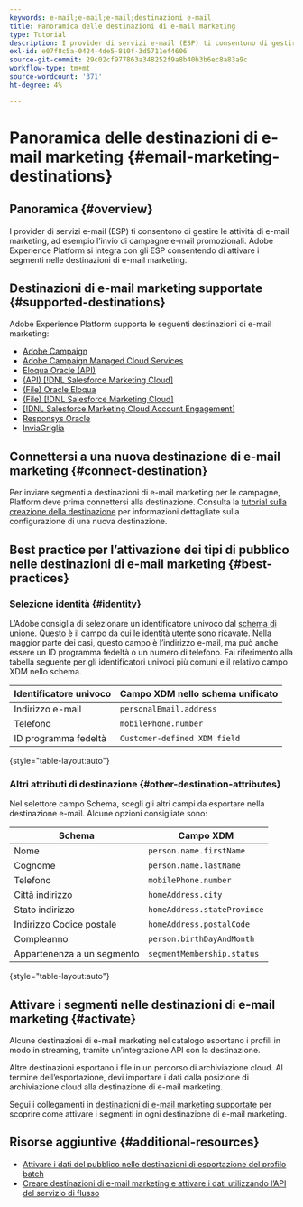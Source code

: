 ```yaml
---
keywords: e-mail;e-mail;e-mail;destinazioni e-mail
title: Panoramica delle destinazioni di e-mail marketing
type: Tutorial
description: I provider di servizi e-mail (ESP) ti consentono di gestire le attività di e-mail marketing, ad esempio per l’invio di campagne e-mail promozionali. Scopri quali ESP sono supportati come destinazioni di Experience Platform.
exl-id: e07f8c5a-0424-4de5-810f-3d5711ef4606
source-git-commit: 29c02cf977863a348252f9a8b40b3b6ec8a83a9c
workflow-type: tm+mt
source-wordcount: '371'
ht-degree: 4%

---
```


# Panoramica delle destinazioni di e-mail marketing {#email-marketing-destinations}

## Panoramica {#overview}

I provider di servizi e-mail (ESP) ti consentono di gestire le attività di e-mail marketing, ad esempio l’invio di campagne e-mail promozionali. Adobe Experience Platform si integra con gli ESP consentendo di attivare i segmenti nelle destinazioni di e-mail marketing.

## Destinazioni di e-mail marketing supportate {#supported-destinations}

Adobe Experience Platform supporta le seguenti destinazioni di e-mail marketing:

* [Adobe Campaign](adobe-campaign.md)
* [Adobe Campaign Managed Cloud Services](adobe-campaign-managed-services.md)
* [Eloqua Oracle (API)](oracle-eloqua-api.md)
* [(API) [!DNL Salesforce Marketing Cloud]](salesforce-marketing-cloud-exact-target.md)
* [(File) Oracle Eloqua](oracle-eloqua.md)
* [(File) [!DNL Salesforce Marketing Cloud]](salesforce-marketing-cloud.md)
* [[!DNL Salesforce Marketing Cloud Account Engagement]](salesforce-marketing-cloud-account-engagement.md)
* [Responsys Oracle](oracle-responsys.md)
* [InviaGriglia](sendgrid.md)

## Connettersi a una nuova destinazione di e-mail marketing {#connect-destination}

Per inviare segmenti a destinazioni di e-mail marketing per le campagne, Platform deve prima connettersi alla destinazione. Consulta la [tutorial sulla creazione della destinazione](../../ui/connect-destination.md) per informazioni dettagliate sulla configurazione di una nuova destinazione.

## Best practice per l’attivazione dei tipi di pubblico nelle destinazioni di e-mail marketing {#best-practices}

### Selezione identità {#identity}

L’Adobe consiglia di selezionare un identificatore univoco dal [schema di unione](../../../profile/home.md#profile-fragments-and-union-schemas). Questo è il campo da cui le identità utente sono ricavate. Nella maggior parte dei casi, questo campo è l’indirizzo e-mail, ma può anche essere un ID programma fedeltà o un numero di telefono. Fai riferimento alla tabella seguente per gli identificatori univoci più comuni e il relativo campo XDM nello schema.

| Identificatore univoco | Campo XDM nello schema unificato |
|----------------- | ---------------------------|
| Indirizzo e-mail | `personalEmail.address` |
| Telefono | `mobilePhone.number` |
| ID programma fedeltà | `Customer-defined XDM field` |

{style="table-layout:auto"}

### Altri attributi di destinazione {#other-destination-attributes}

Nel selettore campo Schema, scegli gli altri campi da esportare nella destinazione e-mail. Alcune opzioni consigliate sono:

| Schema | Campo XDM |
|------ | ---------|
| Nome | `person.name.firstName` |
| Cognome | `person.name.lastName` |
| Telefono | `mobilePhone.number` |
| Città indirizzo | `homeAddress.city` |
| Stato indirizzo | `homeAddress.stateProvince` |
| Indirizzo Codice postale | `homeAddress.postalCode` |
| Compleanno | `person.birthDayAndMonth` |
| Appartenenza a un segmento | `segmentMembership.status` |

{style="table-layout:auto"}

## Attivare i segmenti nelle destinazioni di e-mail marketing {#activate}

Alcune destinazioni di e-mail marketing nel catalogo esportano i profili in modo in streaming, tramite un’integrazione API con la destinazione.

Altre destinazioni esportano i file in un percorso di archiviazione cloud. Al termine dell’esportazione, devi importare i dati dalla posizione di archiviazione cloud alla destinazione di e-mail marketing.

Segui i collegamenti in [destinazioni di e-mail marketing supportate](#supported-destinations) per scoprire come attivare i segmenti in ogni destinazione di e-mail marketing.

## Risorse aggiuntive {#additional-resources}

* [Attivare i dati del pubblico nelle destinazioni di esportazione del profilo batch](../../ui/activate-batch-profile-destinations.md)
* [Creare destinazioni di e-mail marketing e attivare i dati utilizzando l’API del servizio di flusso](../../api/connect-activate-batch-destinations.md)
